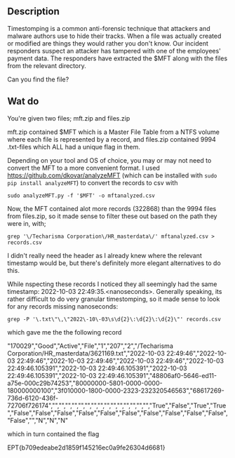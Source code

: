 Description
-----------
Timestomping is a common anti-forensic technique that attackers and malware authors use to hide their tracks. 
When a file was actually created or modified are things they would rather you don't know. 
Our incident responders suspect an attacker has tampered with one of the employees' payment data. 
The responders have extracted the $MFT along with the files from the relevant directory.

Can you find the file?

Wat do
------
You're given two files; mft.zip and files.zip

mft.zip contained $MFT which is a Master File Table from a NTFS volume where each file is represented by a record, and files.zip contained 9994 .txt-files which ALL had a unique flag in them.

Depending on your tool and OS of choice, you may or may not need to convert the MFT to a more convenient format.
I used https://github.com/dkovar/analyzeMFT (which can be installed with `sudo pip install analyzeMFT`) to convert the records to csv with 

`sudo analyzeMFT.py -f '$MFT' -o mftanalyzed.csv`

Now, the MFT contained alot more records (322868) than the 9994 files from files.zip, so it made sense to filter these out based on the path they were in, with;

`grep '\/Techarisma Corporation\/HR_masterdata\/' mftanalyzed.csv > records.csv`

I didn't really need the header as I already knew where the relevant timestamp would be, but there's definitely more elegant alternatives to do this.

While nspecting these records I noticed they all seemingly had the same timestamp: 2022-10-03 22:49:35.\<nanoseconds\>.
Generally speaking, its rather difficult to do very granular timestomping, so it made sense to look for any records missing nanoseconds:

`grep -P '\.txt\"\,\"2022\-10\-03\s\d{2}\:\d{2}\:\d{2}\"' records.csv`

which gave me the the following record

"170029","Good","Active","File","1","207","2","/Techarisma Corporation/HR_masterdata/3621169.txt","2022-10-03 22:49:46","2022-10-03 22:49:46","2022-10-03 22:49:46","2022-10-03 22:49:46","2022-10-03 22:49:46.105391","2022-10-03 22:49:46.105391","2022-10-03 22:49:46.105391","2022-10-03 22:49:46.105391","48806af0-5646-ed11-a75e-000c29b74253","80000000-5801-0000-0000-180000000100","3f010000-1800-0000-2323-232320546563","68617269-736d-6120-436f-72706f726174","","","","","","","","","","","","","","","","True","False","True","True","False","False","False","False","False","False","False","False","False","False","False","","N","N","N"

  which in turn contained the flag
  
  EPT{b709edeabe2d1859f145216ec0a9fe26304d6681} 
